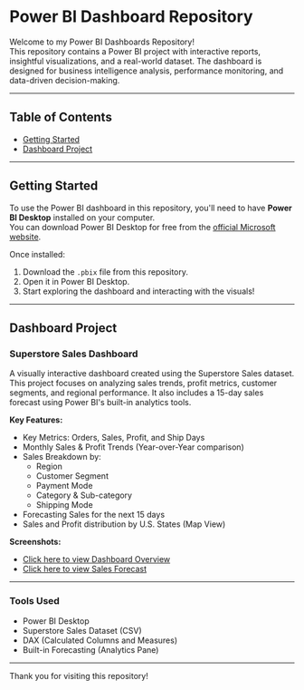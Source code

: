 # Power BI Dashboard Repository

Welcome to my Power BI Dashboards Repository!  
This repository contains a Power BI project with interactive reports, insightful visualizations, and a real-world dataset. The dashboard is designed for business intelligence analysis, performance monitoring, and data-driven decision-making.

---

## Table of Contents

- [Getting Started](#getting-started)
- [Dashboard Project](#dashboard-project)

---

##  Getting Started

To use the Power BI dashboard in this repository, you'll need to have **Power BI Desktop** installed on your computer.  
You can download Power BI Desktop for free from the [official Microsoft website](https://powerbi.microsoft.com/desktop).

Once installed:

1. Download the `.pbix` file from this repository.
2. Open it in Power BI Desktop.
3. Start exploring the dashboard and interacting with the visuals!

---

##  Dashboard Project

###  Superstore Sales Dashboard

A visually interactive dashboard created using the Superstore Sales dataset. This project focuses on analyzing sales trends, profit metrics, customer segments, and regional performance. It also includes a 15-day sales forecast using Power BI's built-in analytics tools.

**Key Features:**
- Key Metrics: Orders, Sales, Profit, and Ship Days
- Monthly Sales & Profit Trends (Year-over-Year comparison)
- Sales Breakdown by:
  - Region
  - Customer Segment
  - Payment Mode
  - Category & Sub-category
  - Shipping Mode
- Forecasting Sales for the next 15 days
- Sales and Profit distribution by U.S. States (Map View)

**Screenshots:**

- [Click here to view Dashboard Overview](dashboard_overview.png)
- [Click here to view Sales Forecast](sales_forecast.png)



---

###  Tools Used

- Power BI Desktop
- Superstore Sales Dataset (CSV)
- DAX (Calculated Columns and Measures)
- Built-in Forecasting (Analytics Pane)

---

Thank you for visiting this repository!  
